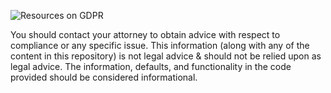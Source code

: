 
![Resources on GDPR](https://github.com/erichard/awesome-gdpr)

You should contact your attorney to obtain advice with respect to compliance or any specific issue. This information (along with any of the content in this repository) is not legal advice & should not be relied upon as legal advice. The information, defaults, and functionality in the code provided should be considered informational.

